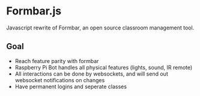 # Formbar.js
Javascript rewrite of Formbar, an open source classroom management tool.

## Goal
- Reach feature parity with formbar
- Raspberry Pi Bot handles all physical features (lights, sound, IR remote)
- All interactions can be done by websockets, and will send out websocket notifications on changes
- Have permanent logins and seperate classes
